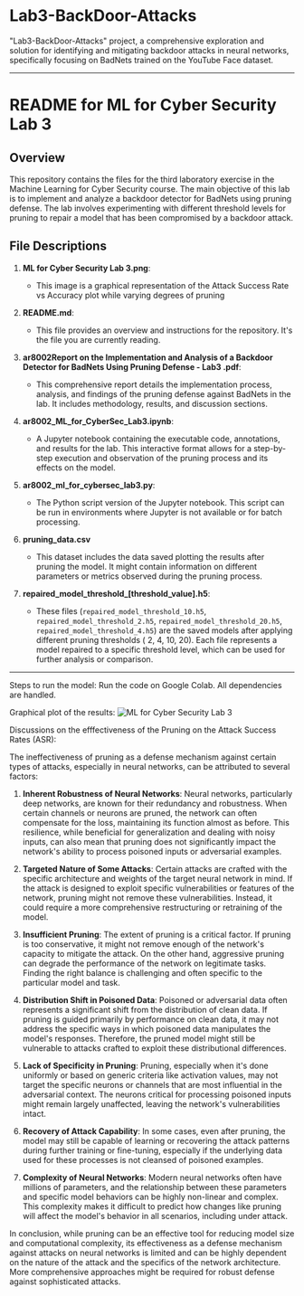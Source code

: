 # Lab3-BackDoor-Attacks
"Lab3-BackDoor-Attacks" project, a comprehensive exploration and solution for identifying and mitigating backdoor attacks in neural networks, specifically focusing on BadNets trained on the YouTube Face dataset.

---

# README for ML for Cyber Security Lab 3

## Overview

This repository contains the files for the third laboratory exercise in the Machine Learning for Cyber Security course. The main objective of this lab is to implement and analyze a backdoor detector for BadNets using pruning defense. The lab involves experimenting with different threshold levels for pruning to repair a model that has been compromised by a backdoor attack.

## File Descriptions

1. **ML for Cyber Security Lab 3.png**: 
   - This image is a graphical representation of the Attack Success Rate vs Accuracy plot while varying degrees of pruning

2. **README.md**: 
   - This file provides an overview and instructions for the repository. It's the file you are currently reading.

3. **ar8002Report on the Implementation and Analysis of a Backdoor Detector for BadNets Using Pruning Defense - Lab3 .pdf**:
   - This comprehensive report details the implementation process, analysis, and findings of the pruning defense against BadNets in the lab. It includes methodology, results, and discussion sections.

4. **ar8002_ML_for_CyberSec_Lab3.ipynb**:
   - A Jupyter notebook containing the executable code, annotations, and results for the lab. This interactive format allows for a step-by-step execution and observation of the pruning process and its effects on the model.

5. **ar8002_ml_for_cybersec_lab3.py**:
   - The Python script version of the Jupyter notebook. This script can be run in environments where Jupyter is not available or for batch processing.

6. **pruning_data.csv**
   - This dataset includes the data saved plotting the results after pruning the model. It might contain information on different parameters or metrics observed during the pruning process.

7. **repaired_model_threshold_[threshold_value].h5**:
   - These files (`repaired_model_threshold_10.h5`, `repaired_model_threshold_2.h5`, `repaired_model_threshold_20.h5`, `repaired_model_threshold_4.h5`) are the saved models after applying different pruning thresholds ( 2, 4, 10, 20). Each file represents a model repaired to a specific threshold level, which can be used for further analysis or comparison.


---

Steps to run the model:
Run the code on Google Colab. All dependencies are handled.

Graphical plot of the results:
![ML for Cyber Security Lab 3](https://github.com/aneekroy/Lab3-BackDoor-Attacks/assets/10370194/b335fe08-d41b-4977-888b-ab5707d3beda)

Discussions on the efffectiveness of the Pruning on the Attack Success Rates (ASR):

The ineffectiveness of pruning as a defense mechanism against certain types of attacks, especially in neural networks, can be attributed to several factors:

1. **Inherent Robustness of Neural Networks**: Neural networks, particularly deep networks, are known for their redundancy and robustness. When certain channels or neurons are pruned, the network can often compensate for the loss, maintaining its function almost as before. This resilience, while beneficial for generalization and dealing with noisy inputs, can also mean that pruning does not significantly impact the network's ability to process poisoned inputs or adversarial examples.

2. **Targeted Nature of Some Attacks**: Certain attacks are crafted with the specific architecture and weights of the target neural network in mind. If the attack is designed to exploit specific vulnerabilities or features of the network, pruning might not remove these vulnerabilities. Instead, it could require a more comprehensive restructuring or retraining of the model.

3. **Insufficient Pruning**: The extent of pruning is a critical factor. If pruning is too conservative, it might not remove enough of the network's capacity to mitigate the attack. On the other hand, aggressive pruning can degrade the performance of the network on legitimate tasks. Finding the right balance is challenging and often specific to the particular model and task.

4. **Distribution Shift in Poisoned Data**: Poisoned or adversarial data often represents a significant shift from the distribution of clean data. If pruning is guided primarily by performance on clean data, it may not address the specific ways in which poisoned data manipulates the model's responses. Therefore, the pruned model might still be vulnerable to attacks crafted to exploit these distributional differences.

5. **Lack of Specificity in Pruning**: Pruning, especially when it's done uniformly or based on generic criteria like activation values, may not target the specific neurons or channels that are most influential in the adversarial context. The neurons critical for processing poisoned inputs might remain largely unaffected, leaving the network's vulnerabilities intact.

6. **Recovery of Attack Capability**: In some cases, even after pruning, the model may still be capable of learning or recovering the attack patterns during further training or fine-tuning, especially if the underlying data used for these processes is not cleansed of poisoned examples.

7. **Complexity of Neural Networks**: Modern neural networks often have millions of parameters, and the relationship between these parameters and specific model behaviors can be highly non-linear and complex. This complexity makes it difficult to predict how changes like pruning will affect the model's behavior in all scenarios, including under attack.

In conclusion, while pruning can be an effective tool for reducing model size and computational complexity, its effectiveness as a defense mechanism against attacks on neural networks is limited and can be highly dependent on the nature of the attack and the specifics of the network architecture. More comprehensive approaches might be required for robust defense against sophisticated attacks.


